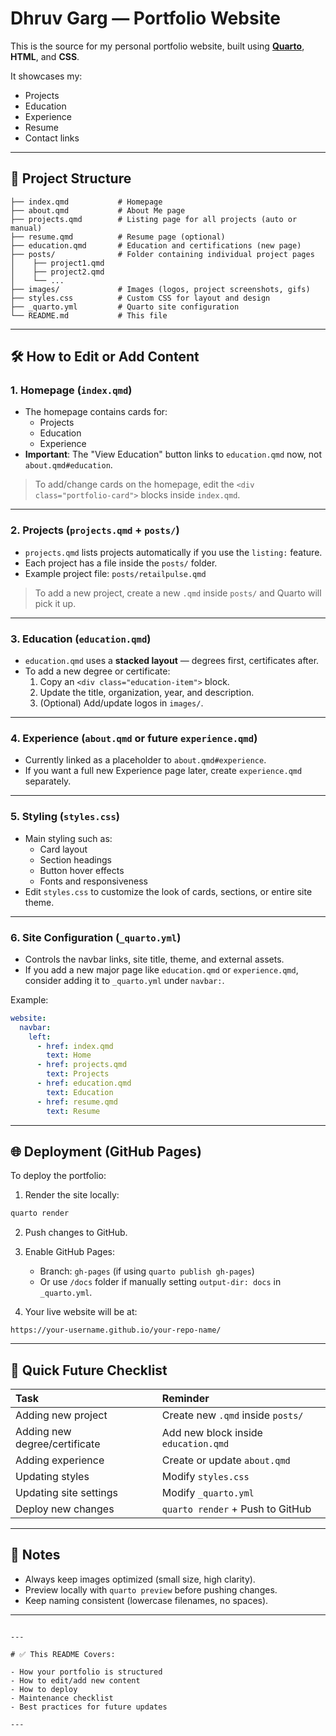# Dhruv Garg — Portfolio Website

This is the source for my personal portfolio website, built using **[Quarto](https://quarto.org/)**, **HTML**, and **CSS**.

It showcases my:
- Projects
- Education
- Experience
- Resume
- Contact links

---

## 📂 Project Structure

```
├── index.qmd           # Homepage
├── about.qmd           # About Me page
├── projects.qmd        # Listing page for all projects (auto or manual)
├── resume.qmd          # Resume page (optional)
├── education.qmd       # Education and certifications (new page)
├── posts/              # Folder containing individual project pages
│    ├── project1.qmd
│    ├── project2.qmd
│    └── ...
├── images/             # Images (logos, project screenshots, gifs)
├── styles.css          # Custom CSS for layout and design
├── _quarto.yml         # Quarto site configuration
└── README.md           # This file
```

---

## 🛠 How to Edit or Add Content

### 1. Homepage (`index.qmd`)

- The homepage contains cards for:
  - Projects
  - Education
  - Experience
- **Important**: The "View Education" button links to `education.qmd` now, not `about.qmd#education`.

> To add/change cards on the homepage, edit the `<div class="portfolio-card">` blocks inside `index.qmd`.

---

### 2. Projects (`projects.qmd` + `posts/`)

- `projects.qmd` lists projects automatically if you use the `listing:` feature.
- Each project has a file inside the `posts/` folder.
- Example project file: `posts/retailpulse.qmd`

> To add a new project, create a new `.qmd` inside `posts/` and Quarto will pick it up.

---

### 3. Education (`education.qmd`)

- `education.qmd` uses a **stacked layout** — degrees first, certificates after.
- To add a new degree or certificate:
  1. Copy an `<div class="education-item">` block.
  2. Update the title, organization, year, and description.
  3. (Optional) Add/update logos in `images/`.

---

### 4. Experience (`about.qmd` or future `experience.qmd`)

- Currently linked as a placeholder to `about.qmd#experience`.
- If you want a full new Experience page later, create `experience.qmd` separately.

---

### 5. Styling (`styles.css`)

- Main styling such as:
  - Card layout
  - Section headings
  - Button hover effects
  - Fonts and responsiveness
- Edit `styles.css` to customize the look of cards, sections, or entire site theme.

---

### 6. Site Configuration (`_quarto.yml`)

- Controls the navbar links, site title, theme, and external assets.
- If you add a new major page like `education.qmd` or `experience.qmd`, consider adding it to `_quarto.yml` under `navbar:`.

Example:

```yaml
website:
  navbar:
    left:
      - href: index.qmd
        text: Home
      - href: projects.qmd
        text: Projects
      - href: education.qmd
        text: Education
      - href: resume.qmd
        text: Resume
```

---

## 🌐 Deployment (GitHub Pages)

To deploy the portfolio:

1. Render the site locally:

```bash
quarto render
```

2. Push changes to GitHub.

3. Enable GitHub Pages:
   - Branch: `gh-pages` (if using `quarto publish gh-pages`)
   - Or use `/docs` folder if manually setting `output-dir: docs` in `_quarto.yml`.

4. Your live website will be at:

```
https://your-username.github.io/your-repo-name/
```

---

## 📝 Quick Future Checklist

| Task                           | Reminder |
|:--------------------------------|:---------|
| Adding new project              | Create new `.qmd` inside `posts/` |
| Adding new degree/certificate   | Add new block inside `education.qmd` |
| Adding experience               | Create or update `about.qmd` |
| Updating styles                 | Modify `styles.css` |
| Updating site settings          | Modify `_quarto.yml` |
| Deploy new changes              | `quarto render` + Push to GitHub |

---

## 📌 Notes

- Always keep images optimized (small size, high clarity).
- Preview locally with `quarto preview` before pushing changes.
- Keep naming consistent (lowercase filenames, no spaces).

---
```

---

# ✅ This README Covers:

- How your portfolio is structured
- How to edit/add new content
- How to deploy
- Maintenance checklist
- Best practices for future updates

---

